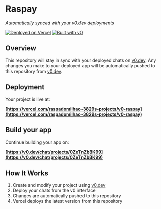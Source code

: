 # Raspay

*Automatically synced with your [v0.dev](https://v0.dev) deployments*

[![Deployed on Vercel](https://img.shields.io/badge/Deployed%20on-Vercel-black?style=for-the-badge&logo=vercel)](https://vercel.com/raspadomilhao-3829s-projects/v0-raspay)
[![Built with v0](https://img.shields.io/badge/Built%20with-v0.dev-black?style=for-the-badge)](https://v0.dev/chat/projects/0ZeTnZbBK99)

## Overview

This repository will stay in sync with your deployed chats on [v0.dev](https://v0.dev).
Any changes you make to your deployed app will be automatically pushed to this repository from [v0.dev](https://v0.dev).

## Deployment

Your project is live at:

**[https://vercel.com/raspadomilhao-3829s-projects/v0-raspay](https://vercel.com/raspadomilhao-3829s-projects/v0-raspay)**

## Build your app

Continue building your app on:

**[https://v0.dev/chat/projects/0ZeTnZbBK99](https://v0.dev/chat/projects/0ZeTnZbBK99)**

## How It Works

1. Create and modify your project using [v0.dev](https://v0.dev)
2. Deploy your chats from the v0 interface
3. Changes are automatically pushed to this repository
4. Vercel deploys the latest version from this repository